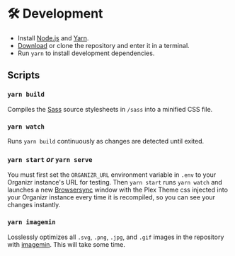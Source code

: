# 🛠 Development

- Install [Node.js](https://nodejs.org) and [Yarn](https://yarnpkg.com/docs/install).
- [Download](https://github.com/Burry/organizr-plex-theme/archive/master.zip) or clone the repository and enter it in a terminal.
- Run `yarn` to install development dependencies.

## Scripts

### `yarn build`

Compiles the [Sass](https://sass-lang.com/documentation/file.SASS_REFERENCE.html) source stylesheets in `/sass` into a minified CSS file.

### `yarn watch`

Runs `yarn build` continuously as changes are detected until exited.

### `yarn start` _or_ `yarn serve`

You must first set the `ORGANIZR_URL` environment variable in `.env` to your Organizr instance's URL for testing. Then `yarn start` runs `yarn watch` and launches a new [Browsersync](https://browsersync.io) window with the Plex Theme css injected into your Organizr instance every time it is recompiled, so you can see your changes instantly.

### `yarn imagemin`

Losslessly optimizes all `.svg`, `.png`, `.jpg`, and `.gif` images in the repository with [imagemin](https://github.com/imagemin/imagemin). This will take some time.
